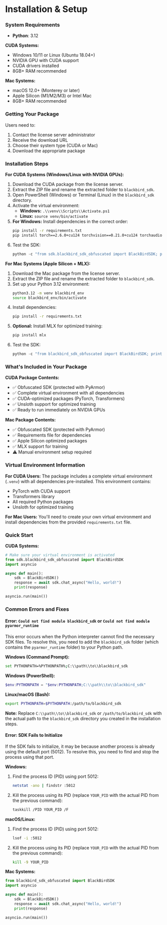 # Installation & Setup

### System Requirements

- **Python**: 3.12

**CUDA Systems:**

- Windows 10/11 or Linux (Ubuntu 18.04+)
- NVIDIA GPU with CUDA support
- CUDA drivers installed
- 8GB+ RAM recommended

**Mac Systems:**

- macOS 12.0+ (Monterey or later)
- Apple Silicon (M1/M2/M3) or Intel Mac
- 8GB+ RAM recommended

### Getting Your Package

Users need to:

1. Contact the license server administrator
2. Receive the download URL
3. Choose their system type (CUDA or Mac)
4. Download the appropriate package

### Installation Steps

**For CUDA Systems (Windows/Linux with NVIDIA GPUs):**

1.  Download the CUDA package from the license server.
2.  Extract the ZIP file and rename the extracted folder to `blackbird_sdk`.
3.  Open PowerShell (Windows) or Terminal (Linux) in the `blackbird_sdk` directory.
4.  Activate the virtual environment:
    *   **Windows:** `.\\venv\\Scripts\\Activate.ps1`
    *   **Linux:** `source venv/bin/activate`
5.  **For Windows:** Install dependencies in the correct order:
    ```bash
    pip install -r requirements.txt
    pip install torch==2.6.0+cu124 torchvision==0.21.0+cu124 torchaudio==2.6.0+cu124 --index-url https://download.pytorch.org/whl/cu124
    ```
6.  Test the SDK:
    ```python
    python -c "from sdk.blackbird_sdk_obfuscated import BlackBirdSDK; print('SDK loaded successfully!')"
    ```

**For Mac Systems (Apple Silicon + MLX):**

1.  Download the Mac package from the license server.
2.  Extract the ZIP file and rename the extracted folder to `blackbird_sdk`.
3.  Set up your Python 3.12 environment:
    ```bash
    python3.12 -m venv blackbird_env
    source blackbird_env/bin/activate
    ```
4.  Install dependencies:
    ```bash
    pip install -r requirements.txt
    ```
5.  **Optional:** Install MLX for optimized training:
    ```bash
    pip install mlx
    ```
6.  Test the SDK:
    ```python
    python -c "from blackbird_sdk_obfuscated import BlackBirdSDK; print('SDK loaded successfully!')"
    ```

### What's Included in Your Package

**CUDA Package Contents:**

*   ✅ Obfuscated SDK (protected with PyArmor)
*   ✅ Complete virtual environment with all dependencies
*   ✅ CUDA-optimized packages (PyTorch, Transformers)
*   ✅ Unsloth support for optimized training
*   ✅ Ready to run immediately on NVIDIA GPUs

**Mac Package Contents:**

*   ✅ Obfuscated SDK (protected with PyArmor)
*   ✅ Requirements file for dependencies
*   ✅ Apple Silicon optimized packages
*   ✅ MLX support for training
*   ⚠️ Manual environment setup required

### Virtual Environment Information

**For CUDA Users:** The package includes a complete virtual environment (`.venv`) with all dependencies pre-installed. This environment contains:

*   PyTorch with CUDA support
*   Transformers library
*   All required Python packages
*   Unsloth for optimized training

**For Mac Users:** You'll need to create your own virtual environment and install dependencies from the provided `requirements.txt` file.

### Quick Start

**CUDA Systems:**

```python
# Make sure your virtual environment is activated
from sdk.blackbird_sdk_obfuscated import BlackBirdSDK
import asyncio

async def main():
    sdk = BlackBirdSDK()
    response = await sdk.chat_async("Hello, world!")
    print(response)

asyncio.run(main())
```

### Common Errors and Fixes

#### Error: `Could not find module blackbird_sdk` or `Could not find module pyarmor_runtime`

This error occurs when the Python interpreter cannot find the necessary SDK files. To resolve this, you need to add the `blackbird_sdk` folder (which contains the `pyarmor_runtime` folder) to your Python path.

**Windows (Command Prompt):**
```bash
set PYTHONPATH=%PYTHONPATH%;C:\\path\\to\\blackbird_sdk
```

**Windows (PowerShell):**
```powershell
$env:PYTHONPATH = "$env:PYTHONPATH;C:\\path\\to\\blackbird_sdk"
```

**Linux/macOS (Bash):**
```bash
export PYTHONPATH=$PYTHONPATH:/path/to/blackbird_sdk
```

**Note:** Replace `C:\\path\\to\\blackbird_sdk` or `/path/to/blackbird_sdk` with the actual path to the `blackbird_sdk` directory you created in the installation steps.

#### Error: SDK Fails to Initialize

If the SDK fails to initialize, it may be because another process is already using the default port (5012). To resolve this, you need to find and stop the process using that port.

**Windows:**
1.  Find the process ID (PID) using port 5012:
    ```bash
    netstat -ano | findstr :5012
    ```
2.  Kill the process using its PID (replace `YOUR_PID` with the actual PID from the previous command):
    ```bash
    taskkill /PID YOUR_PID /F
    ```

**macOS/Linux:**
1.  Find the process ID (PID) using port 5012:
    ```bash
    lsof -i :5012
    ```
2.  Kill the process using its PID (replace `YOUR_PID` with the actual PID from the previous command):
    ```bash
    kill -9 YOUR_PID
    ```

**Mac Systems:**

```python
from blackbird_sdk_obfuscated import BlackBirdSDK
import asyncio

async def main():
    sdk = BlackBirdSDK()
    response = await sdk.chat_async("Hello, world!")
    print(response)

asyncio.run(main())
```
